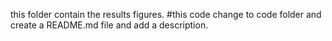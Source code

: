 this folder contain the results figures.
#this code change to code folder and create a README.md file and add a description.
